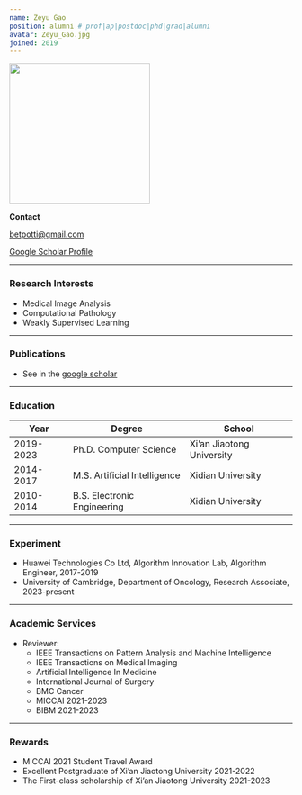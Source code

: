 ```yaml
---
name: Zeyu Gao
position: alumni # prof|ap|postdoc|phd|grad|alumni
avatar: Zeyu_Gao.jpg
joined: 2019
---
```


<img width="250" src="{{site.baseurl}}/images/people/{{page.avatar}}" data-action="zoom">

**Contact**

<i class="fa fa-envelope-o"></i> <betpotti@gmail.com><br>

[<i class="fa fa-google"></i> Google Scholar Profile](https://scholar.google.com/citations?user=CeP6dkcAAAAJ&hl=zh-CN)

<hr>

### Research Interests
- Medical Image Analysis
- Computational Pathology
- Weakly Supervised Learning

<hr>

### Publications
- See in the [google scholar](https://scholar.google.com/citations?user=CeP6dkcAAAAJ&hl=zh-CN)

<hr>

### Education

|Year|Degree|School|
|------|------|------|
|2019-2023|Ph.D. Computer Science|Xi’an Jiaotong University|
|2014-2017|M.S. Artificial Intelligence|Xidian University|
|2010-2014|B.S. Electronic Engineering|Xidian University|

<hr>

### Experiment
- Huawei Technologies Co Ltd, Algorithm Innovation Lab, Algorithm Engineer, 2017-2019
- University of Cambridge, Department of Oncology, Research Associate, 2023-present

<hr>

### Academic Services

- Reviewer:
  - IEEE Transactions on Pattern Analysis and Machine Intelligence
  - IEEE Transactions on Medical Imaging
  - Artificial Intelligence In Medicine
  - International Journal of Surgery
  - BMC Cancer
  - MICCAI 2021-2023
  - BIBM 2021-2023

<hr>

### Rewards
- MICCAI 2021 Student Travel Award
- Excellent Postgraduate of Xi’an Jiaotong University 2021-2022
- The First-class scholarship of Xi’an Jiaotong University 2021-2023